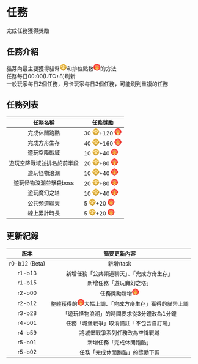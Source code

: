 # 任務

完成任務獲得獎勵

## 任務介紹

貓芽內最主要獲得貓幣<img src="https://github.com/CatBudMC/ResourcePack/blob/master/assets/minecraft/textures/emoji/currency.png?raw=true" width="18" height="18"/>和排位點數<img src="https://github.com/CatBudMC/ResourcePack/blob/master/assets/minecraft/textures/emoji/rank.png?raw=true" width="18" height="18"/>的方法  
任務每日00:00(UTC+8)刷新  
一般玩家每日2個任務，月卡玩家每日3個任務，可能刷到重複的任務

## 任務列表

|任務名稱|任務獎勵|
|:---:|----|
|完成休閒跑酷|30 <img src="https://github.com/CatBudMC/ResourcePack/blob/master/assets/minecraft/textures/emoji/currency.png?raw=true" width="18" height="18"/>+120 <img src="https://github.com/CatBudMC/ResourcePack/blob/master/assets/minecraft/textures/emoji/rank.png?raw=true" width="18" height="18"/>|
|完成方舟生存|40 <img src="https://github.com/CatBudMC/ResourcePack/blob/master/assets/minecraft/textures/emoji/currency.png?raw=true" width="18" height="18"/>+160 <img src="https://github.com/CatBudMC/ResourcePack/blob/master/assets/minecraft/textures/emoji/rank.png?raw=true" width="18" height="18"/>|
|遊玩空降戰域|10 <img src="https://github.com/CatBudMC/ResourcePack/blob/master/assets/minecraft/textures/emoji/currency.png?raw=true" width="18" height="18"/>+40 <img src="https://github.com/CatBudMC/ResourcePack/blob/master/assets/minecraft/textures/emoji/rank.png?raw=true" width="18" height="18"/>|
|遊玩空降戰域並排名於前半段|20 <img src="https://github.com/CatBudMC/ResourcePack/blob/master/assets/minecraft/textures/emoji/currency.png?raw=true" width="18" height="18"/>+80 <img src="https://github.com/CatBudMC/ResourcePack/blob/master/assets/minecraft/textures/emoji/rank.png?raw=true" width="18" height="18"/>|
|遊玩怪物浪潮|10 <img src="https://github.com/CatBudMC/ResourcePack/blob/master/assets/minecraft/textures/emoji/currency.png?raw=true" width="18" height="18"/>+40 <img src="https://github.com/CatBudMC/ResourcePack/blob/master/assets/minecraft/textures/emoji/rank.png?raw=true" width="18" height="18"/>|
|遊玩怪物浪潮並擊殺boss|20 <img src="https://github.com/CatBudMC/ResourcePack/blob/master/assets/minecraft/textures/emoji/currency.png?raw=true" width="18" height="18"/>+80 <img src="https://github.com/CatBudMC/ResourcePack/blob/master/assets/minecraft/textures/emoji/rank.png?raw=true" width="18" height="18"/>|
|遊玩魔幻之塔|10 <img src="https://github.com/CatBudMC/ResourcePack/blob/master/assets/minecraft/textures/emoji/currency.png?raw=true" width="18" height="18"/>+40 <img src="https://github.com/CatBudMC/ResourcePack/blob/master/assets/minecraft/textures/emoji/rank.png?raw=true" width="18" height="18"/>|
|公共頻道聊天|5 <img src="https://github.com/CatBudMC/ResourcePack/blob/master/assets/minecraft/textures/emoji/currency.png?raw=true" width="18" height="18"/>+20 <img src="https://github.com/CatBudMC/ResourcePack/blob/master/assets/minecraft/textures/emoji/rank.png?raw=true" width="18" height="18"/>|
|線上累計時長|5 <img src="https://github.com/CatBudMC/ResourcePack/blob/master/assets/minecraft/textures/emoji/currency.png?raw=true" width="18" height="18"/>+20 <img src="https://github.com/CatBudMC/ResourcePack/blob/master/assets/minecraft/textures/emoji/rank.png?raw=true" width="18" height="18"/>|

## 更新紀錄

|版本|簡要更新內容|
|:---:|:---:|
|r0-b12 (Beta)|新增/task|
|r1-b13|新增任務「公共頻道聊天」、「完成方舟生存」|
|r1-b15|新增任務「遊玩魔幻之塔」|
|r2-b00|任務獎勵新增<img src="https://github.com/CatBudMC/ResourcePack/blob/master/assets/minecraft/textures/emoji/rank.png?raw=true" width="18" height="18"/>|
|r2-b12|整體獲得的<img src="https://github.com/CatBudMC/ResourcePack/blob/master/assets/minecraft/textures/emoji/rank.png?raw=true" width="18" height="18"/>大幅上調、「完成方舟生存」獲得的貓幣上調|
|r3-b28|「遊玩怪物浪潮」的時間要求從3分鐘改為1分鐘|
|r4-b01|任務「城堡戰爭」取消備註「不包含自訂場」|
|r4-b59|將城堡戰爭系列任務改為空降戰域|
|r5-b01|新增任務「完成休閒跑酷」|
|r5-b02|任務「完成休閒跑酷」的獎勵下調|
